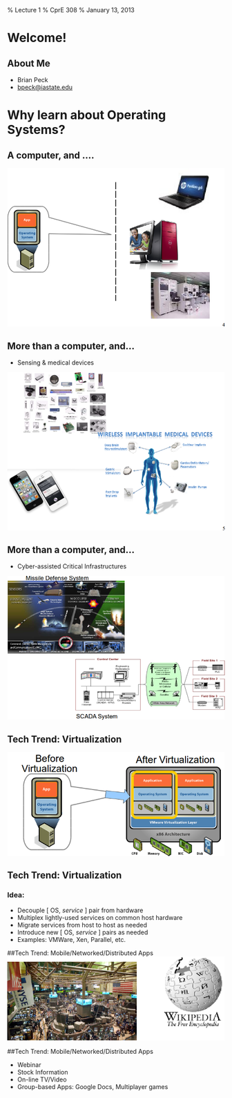 % Lecture 1
% CprE 308
% January 13, 2013

# Welcome!

## About Me
 - Brian Peck
 - bpeck@iastate.edu

# Why learn about Operating Systems?

## A computer, and ....
![](img/fig1.png)

## More than a computer, and...
 - Sensing & medical devices

![](img/fig2.png)

## More than a computer, and...
 - Cyber-assisted Critical Infrastructures

![](img/fig3.png)

## Tech Trend: Virtualization
![](img/trend_virtualization.png)

## Tech Trend: Virtualization
### Idea:

 - Decouple \[ OS, *service* \] pair from hardware
 - Multiplex lightly-used services on common host hardware
 - Migrate services from host to host as needed
 - Introduce new \[ OS, *service* \] pairs as needed
 - Examples: VMWare, Xen, Parallel, etc.

##Tech Trend: Mobile/Networked/Distributed Apps
![](img/trend_distributed.png)

##Tech Trend: Mobile/Networked/Distributed Apps
 - Webinar
 - Stock Information
 - On-line TV/Video
 - Group-based Apps: Google Docs, Multiplayer games

